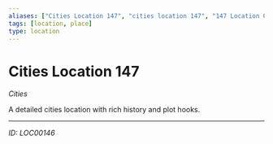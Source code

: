 ```yaml
---
aliases: ["Cities Location 147", "cities location 147", "147 Location Cities"]
tags: [location, place]
type: location
---
```


# Cities Location 147

*Cities*

A detailed cities location with rich history and plot hooks.

---
*ID: LOC00146*